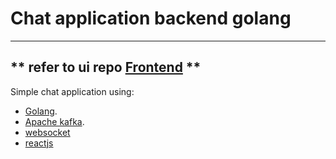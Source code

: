# Chat application backend golang 

---
** refer to ui repo [Frontend](https://github.com/BAHALLA/lets-chat-react) **
---

Simple chat application using:
* [Golang](https://go.dev/).
* [Apache kafka](https://kafka.apache.org/).
* [websocket](https://github.com/gorilla/websocket)
* [reactjs](https://reactjs.org/)